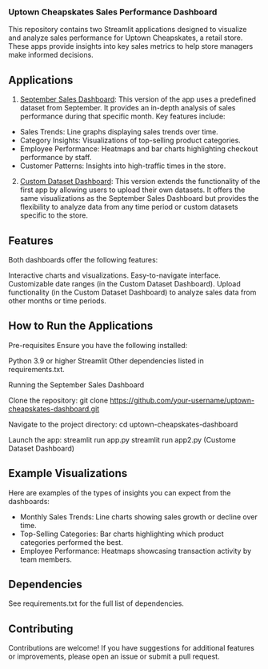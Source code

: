 ### Uptown Cheapskates Sales Performance Dashboard
This repository contains two Streamlit applications designed to visualize and analyze sales performance for Uptown Cheapskates, a retail store. These apps provide insights into key sales metrics to help store managers make informed decisions.

## Applications
1. [September Sales Dashboard](https://uptownapp-jjgmcazjw5vvhaww84htzi.streamlit.app/):
   This version of the app uses a predefined dataset from September. It provides an in-depth analysis of sales performance during that specific month. Key features include:

  * Sales Trends: Line graphs displaying sales trends over time.
  * Category Insights: Visualizations of top-selling product categories.
  * Employee Performance: Heatmaps and bar charts highlighting checkout performance by staff.
  * Customer Patterns: Insights into high-traffic times in the store.

2. [Custom Dataset Dashboard](https://uptownapp-r2e7fcky4e9bj4ypqrhwtm.streamlit.app/): 
This version extends the functionality of the first app by allowing users to upload their own datasets. It offers the same visualizations as the September Sales Dashboard but provides the flexibility to analyze data from any time period or custom datasets specific to the store.

## Features
Both dashboards offer the following features:

Interactive charts and visualizations.
Easy-to-navigate interface.
Customizable date ranges (in the Custom Dataset Dashboard).
Upload functionality (in the Custom Dataset Dashboard) to analyze sales data from other months or time periods.
## How to Run the Applications
Pre-requisites
Ensure you have the following installed:

Python 3.9 or higher
Streamlit
Other dependencies listed in requirements.txt.

Running the September Sales Dashboard

Clone the repository:
git clone https://github.com/your-username/uptown-cheapskates-dashboard.git

Navigate to the project directory:
cd uptown-cheapskates-dashboard

Launch the app:
streamlit run app.py
streamlit run app2.py (Custome Dataset Dashboard)

## Example Visualizations
Here are examples of the types of insights you can expect from the dashboards:

- Monthly Sales Trends: Line charts showing sales growth or decline over time.
- Top-Selling Categories: Bar charts highlighting which product categories performed the best.
- Employee Performance: Heatmaps showcasing transaction activity by team members.
## Dependencies
See requirements.txt for the full list of dependencies.

## Contributing
Contributions are welcome! If you have suggestions for additional features or improvements, please open an issue or submit a pull request.



